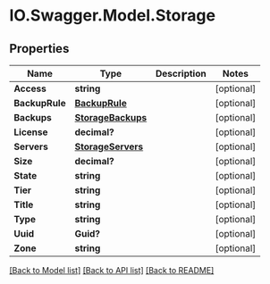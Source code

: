 # IO.Swagger.Model.Storage
## Properties

Name | Type | Description | Notes
------------ | ------------- | ------------- | -------------
**Access** | **string** |  | [optional] 
**BackupRule** | [**BackupRule**](BackupRule.md) |  | [optional] 
**Backups** | [**StorageBackups**](StorageBackups.md) |  | [optional] 
**License** | **decimal?** |  | [optional] 
**Servers** | [**StorageServers**](StorageServers.md) |  | [optional] 
**Size** | **decimal?** |  | [optional] 
**State** | **string** |  | [optional] 
**Tier** | **string** |  | [optional] 
**Title** | **string** |  | [optional] 
**Type** | **string** |  | [optional] 
**Uuid** | **Guid?** |  | [optional] 
**Zone** | **string** |  | [optional] 

[[Back to Model list]](../README.md#documentation-for-models) [[Back to API list]](../README.md#documentation-for-api-endpoints) [[Back to README]](../README.md)

